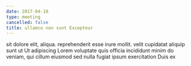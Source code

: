 ```yaml
---
date: 2017-04-10
type: meeting
cancelled: false
title: ullamco non sunt Excepteur
---
```

sit dolore elit, aliqua. reprehenderit esse irure mollit. velit cupidatat aliquip sunt ut Ut adipiscing Lorem voluptate quis officia incididunt minim do veniam, qui cillum eiusmod sed nulla fugiat ipsum exercitation Duis ex